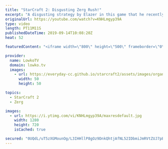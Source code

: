 ```yaml
---
title: "StarCraft 2: Disgusting Zerg Rush!"
excerpt: "A disgusting strategy by Elazer in this game that he recently played versus PtitDrogo at the StarCraft 2 WCS Fall tournament.  Get more videos & support my work: http://www.patreon.com/lowkotv  Be part of the community on Discord: http://discord.gg/lowkotv The hardware setup I use: https://lowko.tv/setup/"
originalUrl: https://youtube.com/watch?v=KNHLmgyp39A
type: video
length: PT11M11S
publishedDateTime: 2019-09-14T10:08:20Z
heat: 52

featuredContent: "<iframe width=\"800\" height=\"500\" frameborder=\"0\" src=\"https://www.youtube.com/embed/KNHLmgyp39A\" allow=\"accelerometer; autoplay; encrypted-media; gyroscope; picture-in-picture\" allowfullscreen></iframe>"

provider:
  name: LowkoTV
  domain: lowko.tv
  images:
    - url: https://everyday-cc.github.io/starcraft2/assets/images/organizations/lowko.tv-50x50.jpg
      width: 50
      height: 50

topics:
  - StarCraft 2
  - Zerg

images:
  - url: https://i.ytimg.com/vi/KNHLmgyp39A/maxresdefault.jpg
    width: 1280
    height: 720
    isCached: true

secured: "0UQdL/uT5zXGMounOg/L3IHHllP8gOz9DnkQhtjAfNL52IDbmiJmRVtZUJ7pBFGzEXnMf9K8s0EQj3M5vXrp9ZCte0Uzgha+aGWxO13QEbYkPXoZMQwDujZ2hAKYJiPFGDyEpl3yqARzSkSsRdXjnMB1jAdjA+0mevwSzxE8ujG3LKkkpg6/nzUz9FQVof3d9j5dio3GjuVjbh8I9P3SL07lmHfOYqQWWiFLdqmVoIRJlMISCaQaR5Utuc9pYBKmFTfOWChZ5VOGKLZrwVpe9IbLCZchflQqi8HlcwP7yb+2XV6466Ed5iZyQRHJkZouyF3MGyK8IqYf28eUNqyJMYm+ncaw+ra0Mu1t8uz6eHgcoKnv7Fqeh+kuK0u3tUbCJZS+oLJfcpFd4sGa+zd6dCkUso3Q47M2Bg2QTgcyKY1tlyiD5pypwkESOSenr2ba;qk1Bgbd3S0iEqLkxMD8mjQ=="
---
```


